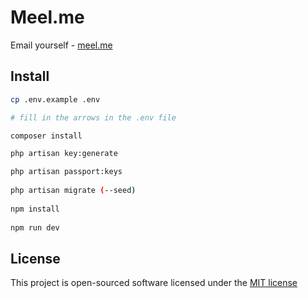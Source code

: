 # Meel.me
 Email yourself - [meel.me](https://meel.me)

## Install

```bash
cp .env.example .env

# fill in the arrows in the .env file

composer install

php artisan key:generate

php artisan passport:keys
 
php artisan migrate (--seed)
 
npm install
 
npm run dev
```

## License

This project is open-sourced software licensed under the [MIT license](http://opensource.org/licenses/MIT)
